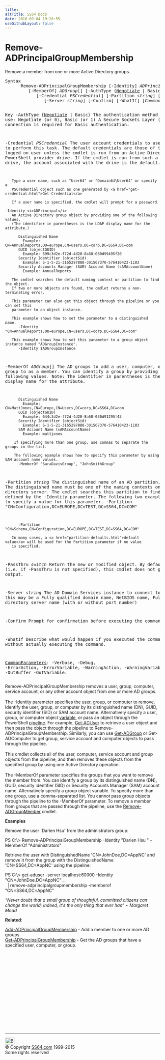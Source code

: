 ```yaml
---
title:
altTitle: SS64 Docs
date: 2016-09-04 19:26:55
useGithubLayout: false
---
```

<!-- #BeginLibraryItem "/Library/head_ps.lbi" --><!-- #EndLibraryItem --><h1>Remove-ADPrincipalGroupMembership</h1> 
<p>Remove  a member from one or more Active Directory groups.</p>
<pre>Syntax
      Remove-ADPrincipalGroupMembership [-Identity] <i>ADPrincipal</i>
         [-MemberOf] <i>ADGroup</i>[] [-AuthType {<u>Negotiate</u> | Basic}]
            [-Credential <i>PSCredential</i>] [-Partition <i>string</i>] [-PassThru]
               [-Server <i>string</i>] [-Confirm] [-WhatIf] [<i>CommonParameters</i>]

Key
   -AuthType {<u>Negotiate</u> | Basic}
       The authentication method to use: Negotiate (or 0), Basic (or 1)
       A Secure Sockets Layer (SSL) connection is required for Basic authentication.

   -Credential <i>PSCredential</i>
       The user account credentials to use to perform this task.
       The default credentials are those of the currently logged on user unless the
       cmdlet is run from an Active Directory PowerShell provider drive.
       If the cmdlet is run from such a provider drive, the account associated with the drive is the default.

       Type a user name, such as "User64" or "Domain64\User64" or specify a
       PSCredential object such as one generated by <a href="get-credential.html">Get-Credential</a> 

       If a user name is specified, the cmdlet will prompt for a password.

    -Identity <i>ADPrincipal</i>
       An Active Directory group object by providing one of the following values.
       (The identifier in parentheses is the LDAP display name for the attribute.)

          Distinguished Name 
            Example: CN=AnnualReports,OU=europe,CN=users,DC=corp,DC=SS64,DC=com 
          GUID (objectGUID) 
            Example: 599c3d2e-f72d-4d20-8a88-030d99495f20
          Security Identifier (objectSid) 
            Example: S-1-5-21-3165297888-301567370-576410423-1103
          Security Accounts Manager (SAM) Account Name (sAMAccountName)
            Example: AnnualReports

       The cmdlet searches the default naming context or partition to find the object.
       If two or more objects are found, the cmdlet returns a non-terminating error.

       This parameter can also get this object through the pipeline or you can set this
       parameter to an object instance.

       This example shows how to set the parameter to a distinguished name.
          -Identity  "CN=AnnualReports,OU=europe,CN=users,DC=corp,DC=SS64,DC=com"

       This example shows how to set this parameter to a group object instance named "ADGroupInstance".
          -Identity $ADGroupInstance

   -MemberOf <i>ADGroup</i>[]
       The AD groups to add a user, computer, or group to as a member.
       You can identify a group by providing one of the following values.
       Note: The identifier in parentheses is the LDAP display name for the attribute.

          Distinguished Name
            Example:  CN=MattJones,CN=Europe,CN=Users,DC=corp,DC=SS64,DC=com
          GUID (objectGUID)
            Example: 644c3d2e-f72d-4d20-8a68-030d91295f43
          Security Identifier (objectSid)
            Example: S-1-5-21-3165297888-301567370-576410423-1103
          SAM Account Name (sAMAccountName) 
            Example: mattjones

        If specifying more than one group, use commas to separate the groups in the list.

        The following example shows how to specify this parameter by using SAM account name values.
          -MemberOf "SaraDavisGroup", "JohnSmithGroup"
             
   -Partition <i>string</i>
       The distinguished name of an AD partition.
       The distinguished name must be one of the naming contexts on the current
       directory server. The cmdlet searches this partition to find the object defined by
       the -Identity parameter. 
       The following two examples show how to specify a value for this parameter.
          -Partition "CN=Configuration,DC=EUROPE,DC=TEST,DC=SS64,DC=COM"
         
          -Partition "CN=Schema,CN=Configuration,DC=EUROPE,DC=TEST,DC=SS64,DC=COM"
          
       In many cases, a <a href="partition-defaults.html">default value</a> will be used for the Partition parameter if no value
       is specified.

   -PassThru <i>switch</i>
       Return the new or modified object.
       By default (i.e. if -PassThru is not specified), this cmdlet does not generate any output.
        
   -Server <i>string</i>
       The AD Domain Services instance to connect to, this may be a Fully qualified domain name,
       NetBIOS name, Fully qualified directory server name (with or without port number)

   -Confirm
       Prompt for confirmation before executing the command.

   -WhatIf
       Describe what would happen if you executed the command without actually executing the command.

   <a href="common.html">CommonParameters</a>:
       -Verbose, -Debug, -ErrorAction, -ErrorVariable, -WarningAction, -WarningVariable,
       -OutBuffer -OutVariable.</pre>
<p>Remove-ADPrincipalGroupMembership  removes a user, group, computer, service account, or any other account
object from one or more AD groups. <br>
<br>
The <span class="code">-Identity</span> parameter specifies the user, group, or computer to remove. Identify the user, group, or computer by its distinguished name (DN), GUID, security identifier (SID) or SAM account name. Alternatively specify a user, group, or computer object <a href="syntax-variables.html">variable</a>, or pass an object through the PowerShell <a href="syntax-pipeline.html">pipeline</a>. For example, <a href="get-aduser.html">Get-ADUser</a>  to retrieve a user object and then pass the object through the pipeline to  Remove-ADPrincipalGroupMembership. Similarly, you can use <a href="get-adgroup.html">Get-ADGroup</a> or Get-ADComputer to get group, service account and computer objects to pass through the pipeline.<br>
<br>This cmdlet collects all of the user, computer, service account and group objects from the pipeline, and then removes these objects from the specified group by using one Active Directory operation.<br>
<br>
The <span class="code">-MemberOf</span> parameter specifies the groups that you want to remove the member from. You can identify a group by its distinguished name (DN), GUID, security identifier (SID) or Security Accounts Manager (SAM) account name. Alternatively specify a group object variable. To specify more than one group, use a comma-separated list. You cannot pass group objects through the pipeline to the <span class="code">-MemberOf</span> parameter. To remove a member from groups that are passed through the pipeline, use the <a href="remove-adgroupmember.html">Remove-ADGroupMember</a> cmdlet.</p>
<p><b>Examples</b></p>
<p>Remove the user 'Darien Hsu' from the administrators group:</p>
<p><span class="code">PS C:\&gt; Remove-ADPrincipalGroupMembership -Identity "Darien Hsu " -MemberOf "Administrators"</span></p>
<p>Retrieve the user with DistinguishedName 'CN=JohnDoe,DC=AppNC' and remove it from the group with the DistinguishedName 'CN=SS64,DC=AppNC' using the pipeline:</p>
<p><span class="code">PS C:\&gt; get-aduser -server localhost:60000 -Identity "CN=JohnDoe,DC=AppNC" _<br>
&nbsp;&nbsp;| remove-adprincipalgroupmembership -memberof "CN=SS64,DC=AppNC"</span></p>
<p class="quote"><i>“Never doubt that a small group of thoughtful, committed citizens can change the world; indeed, it's the only thing that ever has” ~ Margaret Mead</i></p>
<p><b>Related:</b></p>
<p><a href="add-adprincipalgroupmembership.html">Add-ADPrincipalGroupMembership</a> - Add a member to one or more AD groups. <br>
<a href="get-adprincipalgroupmembership.html">Get-ADPrincipalGroupMembership</a> - Get the AD groups that have a specified user, computer, or group.</p><!-- #BeginLibraryItem "/Library/foot_ps.lbi" --><p>
<!-- PowerShell300 -->
<ins class="adsbygoogle" style="display:inline-block;width:300px;height:250px" data-ad-client="ca-pub-6140977852749469" data-ad-slot="6253539900"></ins>
<script>
(adsbygoogle = window.adsbygoogle || []).push({});
</script></p>
<hr>
<div id="bl" class="footer"><a href="remove-adprincipalgroupmembership.html#"><img src="../images/top.png" width="30" height="22" alt="Back to the Top"></a></div>
<div id="br" class="footer, tagline">© Copyright <a href="http://ss64.com/">SS64.com</a> 1999-2015<br>
Some rights reserved</div><!-- #EndLibraryItem -->

